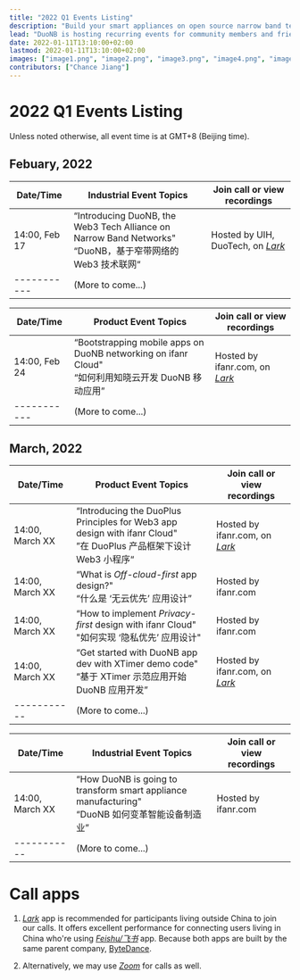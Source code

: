 ```yaml
---
title: "2022 Q1 Events Listing"
description: "Build your smart appliances on open source narrow band technologies."
lead: "DuoNB is hosting recurring events for community members and friends on a regular basis. Stay tuned for upcoming events or track the recordings for the past events."
date: 2022-01-11T13:10:00+02:00
lastmod: 2022-01-11T13:10:00+02:00
images: ["image1.png", "image2.png", "image3.png", "image4.png", "image5.png", "image6.png", "image7.png", "image8.png", "image9.png"]
contributors: ["Chance Jiang"]
---
```


# 2022 Q1 Events Listing

Unless noted otherwise, all event time is at GMT+8 (Beijing time).

## Febuary, 2022
| Date/Time | Industrial Event Topics | Join call or view recordings |
| ----------- | ----------- | ----------- |
| 14:00, Feb 17 | “Introducing DuoNB, the Web3 Tech Alliance on Narrow Band Networks"</br>“DuoNB，基于窄带网络的 Web3 技术联网“ | Hosted by UIH, DuoTech, on [*Lark*](https://larksuite.com) |
| -----------| (More to come...) | 

| Date/Time | Product Event Topics | Join call or view recordings |
| ----------- | ----------- | ----------- |
| 14:00, Feb 24 | “Bootstrapping mobile apps on DuoNB networking on ifanr Cloud" </br>“如何利用知晓云开发 DuoNB 移动应用” | Hosted by ifanr.com, on [*Lark*](https://larksuite.com) |
| -----------| (More to come...) | 



## March, 2022
| Date/Time | Product Event Topics | Join call or view recordings |
| ----------- | ----------- | ----------- |
| 14:00,  March XX | “Introducing the DuoPlus Principles for Web3 app design with ifanr Cloud" </br> ”在 DuoPlus 产品框架下设计 Web3 小程序“ | Hosted by ifanr.com, on [*Lark*](https://larksuite.com) |
| 14:00, March XX | “What is *Off-cloud-first* app design?" </br> “什么是 ‘无云优先’ 应用设计” | Hosted by ifanr.com |
| 14:00, March XX | “How to implement *Privacy-first* design with ifanr Cloud" </br> "如何实现 ‘隐私优先’ 应用设计" | Hosted by ifanr.com |
| 14:00, March XX | “Get started with DuoNB app dev with XTimer demo code" </br> “基于 XTimer 示范应用开始 DuoNB 应用开发” | Hosted by ifanr.com, on [*Lark*](https://larksuite.com) |
| -----------| (More to come...) | 

| Date/Time | Industrial Event Topics | Join call or view recordings |
| ----------- | ----------- | ----------- |
| 14:00, March XX | “How DuoNB is going to transform smart appliance manufacturing" </br> “DuoNB 如何变革智能设备制造业” | Hosted by ifanr.com |
| -----------| (More to come...) | 


# Call apps

1. [*Lark*](https://larksuite.com) app is recommended for participants living outside China to join our calls. It offers excellent performance for connecting users living in China who're using [*Feishu/飞书*](https://feishu.cn) app. Because both apps are built by the same parent company, [ByteDance](https://www.bytedance.com).

2. Alternatively, we may use [*Zoom*](https://zoom.us) for calls as well.
